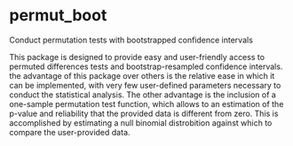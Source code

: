 # permut_boot
Conduct permutation tests with bootstrapped confidence intervals

This package is designed to provide easy and user-friendly access to permuted differences tests and bootstrap-resampled confidence intervals.
the advantage of this package over others is the relative ease in which it can be implemented, with very few user-defined parameters necessary to conduct the statistical analysis. The other advantage is the inclusion of a one-sample permutation test function, which allows to an estimation of the p-value and reliability that the provided data is different from zero. This is accomplished by estimating a null binomial distrobition against which to compare the user-provided data.
